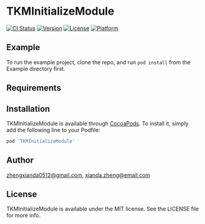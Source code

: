 # TKMInitializeModule

[![CI Status](https://img.shields.io/travis/zhengxianda0512@gmail.com/TKMInitializeModule.svg?style=flat)](https://travis-ci.org/zhengxianda0512@gmail.com/TKMInitializeModule)
[![Version](https://img.shields.io/cocoapods/v/TKMInitializeModule.svg?style=flat)](https://cocoapods.org/pods/TKMInitializeModule)
[![License](https://img.shields.io/cocoapods/l/TKMInitializeModule.svg?style=flat)](https://cocoapods.org/pods/TKMInitializeModule)
[![Platform](https://img.shields.io/cocoapods/p/TKMInitializeModule.svg?style=flat)](https://cocoapods.org/pods/TKMInitializeModule)

## Example

To run the example project, clone the repo, and run `pod install` from the Example directory first.

## Requirements

## Installation

TKMInitializeModule is available through [CocoaPods](https://cocoapods.org). To install
it, simply add the following line to your Podfile:

```ruby
pod 'TKMInitializeModule'
```

## Author

zhengxianda0512@gmail.com, xianda.zheng@email.com

## License

TKMInitializeModule is available under the MIT license. See the LICENSE file for more info.
